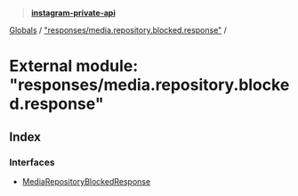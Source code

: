 > **[instagram-private-api](../README.md)**

[Globals](../globals.md) / ["responses/media.repository.blocked.response"](_responses_media_repository_blocked_response_.md) /

# External module: "responses/media.repository.blocked.response"

## Index

### Interfaces

* [MediaRepositoryBlockedResponse](../interfaces/_responses_media_repository_blocked_response_.mediarepositoryblockedresponse.md)